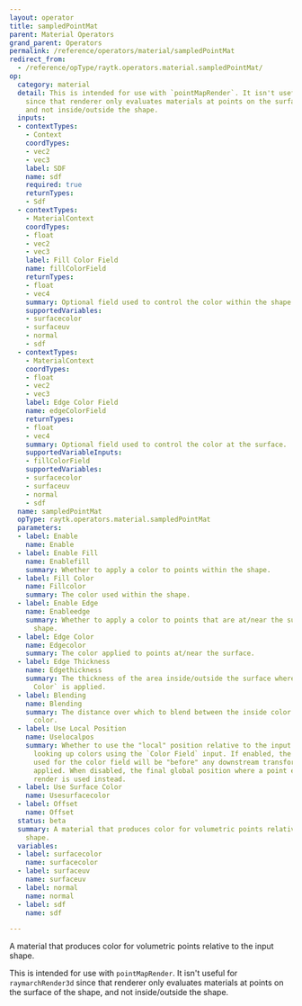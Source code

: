 ```yaml
---
layout: operator
title: sampledPointMat
parent: Material Operators
grand_parent: Operators
permalink: /reference/operators/material/sampledPointMat
redirect_from:
  - /reference/opType/raytk.operators.material.sampledPointMat/
op:
  category: material
  detail: This is intended for use with `pointMapRender`. It isn't useful for `raymarchRender3d`
    since that renderer only evaluates materials at points on the surface of the shape,
    and not inside/outside the shape.
  inputs:
  - contextTypes:
    - Context
    coordTypes:
    - vec2
    - vec3
    label: SDF
    name: sdf
    required: true
    returnTypes:
    - Sdf
  - contextTypes:
    - MaterialContext
    coordTypes:
    - float
    - vec2
    - vec3
    label: Fill Color Field
    name: fillColorField
    returnTypes:
    - float
    - vec4
    summary: Optional field used to control the color within the shape.
    supportedVariables:
    - surfacecolor
    - surfaceuv
    - normal
    - sdf
  - contextTypes:
    - MaterialContext
    coordTypes:
    - float
    - vec2
    - vec3
    label: Edge Color Field
    name: edgeColorField
    returnTypes:
    - float
    - vec4
    summary: Optional field used to control the color at the surface.
    supportedVariableInputs:
    - fillColorField
    supportedVariables:
    - surfacecolor
    - surfaceuv
    - normal
    - sdf
  name: sampledPointMat
  opType: raytk.operators.material.sampledPointMat
  parameters:
  - label: Enable
    name: Enable
  - label: Enable Fill
    name: Enablefill
    summary: Whether to apply a color to points within the shape.
  - label: Fill Color
    name: Fillcolor
    summary: The color used within the shape.
  - label: Enable Edge
    name: Enableedge
    summary: Whether to apply a color to points that are at/near the surface of the
      shape.
  - label: Edge Color
    name: Edgecolor
    summary: The color applied to points at/near the surface.
  - label: Edge Thickness
    name: Edgethickness
    summary: The thickness of the area inside/outside the surface where the `Edge
      Color` is applied.
  - label: Blending
    name: Blending
    summary: The distance over which to blend between the inside color and the edge
      color.
  - label: Use Local Position
    name: Uselocalpos
    summary: Whether to use the "local" position relative to the input shape when
      looking up colors using the `Color Field` input. If enabled, the coordinates
      used for the color field will be "before" any downstream transformations are
      applied. When disabled, the final global position where a point ends up in the
      render is used instead.
  - label: Use Surface Color
    name: Usesurfacecolor
  - label: Offset
    name: Offset
  status: beta
  summary: A material that produces color for volumetric points relative to the input
    shape.
  variables:
  - label: surfacecolor
    name: surfacecolor
  - label: surfaceuv
    name: surfaceuv
  - label: normal
    name: normal
  - label: sdf
    name: sdf

---
```



A material that produces color for volumetric points relative to the input shape.

This is intended for use with `pointMapRender`. It isn't useful for `raymarchRender3d` since that renderer only evaluates materials at points on the surface of the shape, and not inside/outside the shape.